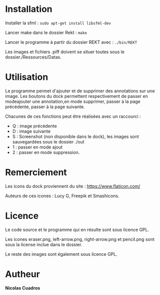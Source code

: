 # Installation

Installer la sfml :
```sudo apt-get install libsfml-dev```

Lancer make dans le dossier Rekt :
```make```

Lancer le programme  à partir du dossier REKT avec : ```./bin/REKT```

Les images et fichiers .piff doivent se situer toutes sous le dossier./Ressources/Datas.

# Utilisation

Le programme permet d'ajouter et de supprimer des annotations sur une image.
Les boutons du dock permettent respectivement de passer en modeajouter une annotation,en mode supprimer, passer à la page précédente, passer à la page suivante.

Chacunes de ces fonctions peut être réalisées avec un raccourci :
- Q : image précédente
- D : image suivante
- S : Screenshot (non disponible dans le dock), les images sont sauvegardées sous le dossier ./out
- 1 : passer en mode ajout
- 2 : passer en mode suppression.

# Remerciement

Les icons du dock proviennent du site : https://www.flaticon.com/

Auteurs de ces icones : Lucy G, Freepik et Smashicons.

# Licence

Le code source et le programme qui en résulte sont sous licence GPL.

Les icones eraser.png, left-arrow.png, right-arrow.png et pencil.png sont sous la license inclue dans le dossier.

Le reste des images sont également sous licence GPL.

# Autheur

**Nicolas Cuadros**